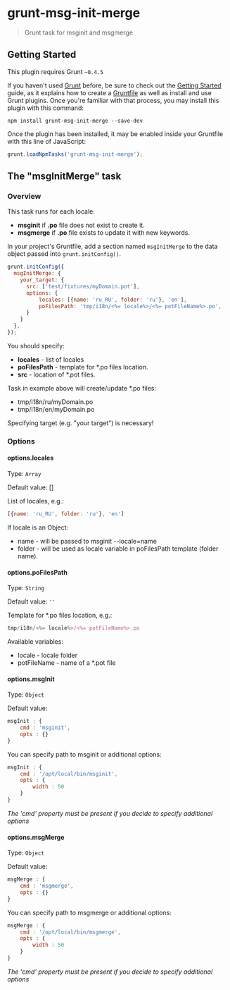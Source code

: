 # grunt-msg-init-merge

> Grunt task for msginit and msgmerge

## Getting Started
This plugin requires Grunt `~0.4.5`

If you haven't used [Grunt](http://gruntjs.com/) before, be sure to check out the [Getting Started](http://gruntjs.com/getting-started) guide, as it explains how to create a [Gruntfile](http://gruntjs.com/sample-gruntfile) as well as install and use Grunt plugins. Once you're familiar with that process, you may install this plugin with this command:

```shell
npm install grunt-msg-init-merge --save-dev
```

Once the plugin has been installed, it may be enabled inside your Gruntfile with this line of JavaScript:

```js
grunt.loadNpmTasks('grunt-msg-init-merge');
```

## The "msgInitMerge" task

### Overview
This task runs for each locale:
* **msginit** if **.po** file does not exist to create it.
* **msgmerge** if **.po** file exists to update it with new keywords.

In your project's Gruntfile, add a section named `msgInitMerge` to the data object passed into `grunt.initConfig()`.

```js
grunt.initConfig({
  msgInitMerge: {
    your_target: {
      src: ['test/fixtures/myDomain.pot'],
      options: {
          locales: [{name: 'ru_RU', folder: 'ru'}, 'en'],
          poFilesPath: 'tmp/i18n/<%= locale%>/<%= potFileName%>.po',
      }
    }
  },
});
```

You should specify:
* **locales** - list of locales
* **poFilesPath** -  template for *.po files location.
* **src** - location of *.pot files.

Task in example above will create/update *.po files:
* tmp/i18n/ru/myDomain.po
* tmp/i18n/en/myDomain.po

Specifying target (e.g. "your target") is necessary!

### Options

#### options.locales
Type: `Array`

Default value: []

List of locales, e.g.:
```js
[{name: 'ru_RU', folder: 'ru'}, 'en']
```

If locale is an Object:
* name - will be passed to msginit --locale=name
* folder - will be used as locale variable in poFilesPath template (folder name).

#### options.poFilesPath
Type: `String`

Default value: `''`

Template for *.po files location, e.g.:
```js
tmp/i18n/<%= locale%>/<%= potFileName%>.po
```
Available variables:
* locale - locale folder
* potFileName - name of a *.pot file

#### options.msgInit
Type: `Object`

Default value:
```js
msgInit : {
    cmd : 'msginit',
    opts : {}
}
```

You can specify path to msginit or additional options:
```js
msgInit : {
    cmd : '/opt/local/bin/msginit',
    opts : {
        width : 50
    }
}
```

*The 'cmd' property must be present if you decide to specify additional options*

#### options.msgMerge
Type: `Object`

Default value:
```js
msgMerge : {
    cmd : 'msgmerge',
    opts : {}
}
```

You can specify path to msgmerge or additional options:
```js
msgMerge : {
    cmd : '/opt/local/bin/msgmerge',
    opts : {
        width : 50
    }
}
```
*The 'cmd' property must be present if you decide to specify additional options*
